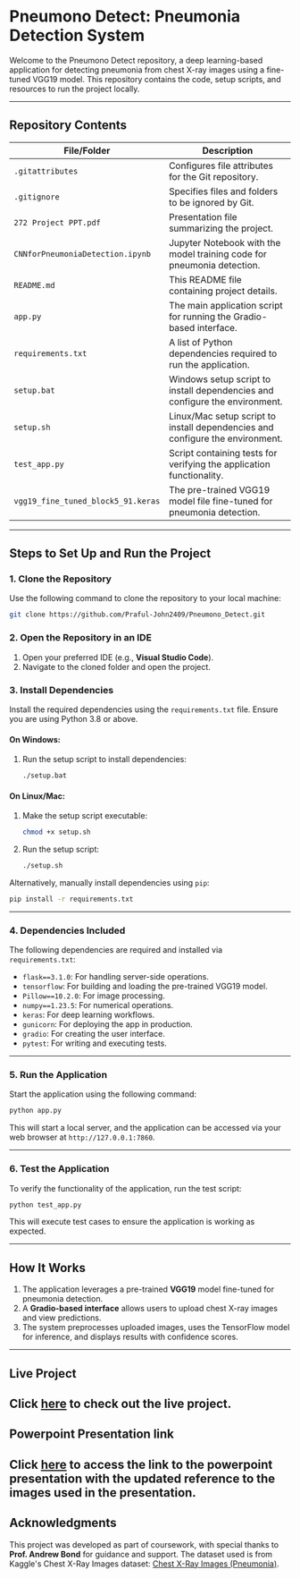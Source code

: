 # Pneumono Detect: Pneumonia Detection System

Welcome to the Pneumono Detect repository, a deep learning-based application for detecting pneumonia from chest X-ray images using a fine-tuned VGG19 model. This repository contains the code, setup scripts, and resources to run the project locally.

---

## **Repository Contents**

| File/Folder                     | Description                                                                 |
|----------------------------------|-----------------------------------------------------------------------------|
| `.gitattributes`                | Configures file attributes for the Git repository.                          |
| `.gitignore`                    | Specifies files and folders to be ignored by Git.                          |
| `272 Project PPT.pdf`           | Presentation file summarizing the project.                                 |
| `CNNforPneumoniaDetection.ipynb`| Jupyter Notebook with the model training code for pneumonia detection.      |
| `README.md`                     | This README file containing project details.                               |
| `app.py`                        | The main application script for running the Gradio-based interface.        |
| `requirements.txt`              | A list of Python dependencies required to run the application.             |
| `setup.bat`                     | Windows setup script to install dependencies and configure the environment.|
| `setup.sh`                      | Linux/Mac setup script to install dependencies and configure the environment.|
| `test_app.py`                   | Script containing tests for verifying the application functionality.        |
| `vgg19_fine_tuned_block5_91.keras`| The pre-trained VGG19 model file fine-tuned for pneumonia detection.      |

---

## **Steps to Set Up and Run the Project**

### **1. Clone the Repository**
Use the following command to clone the repository to your local machine:

```bash
git clone https://github.com/Praful-John2409/Pneumono_Detect.git
```

### **2. Open the Repository in an IDE**
1. Open your preferred IDE (e.g., **Visual Studio Code**).
2. Navigate to the cloned folder and open the project.

### **3. Install Dependencies**
Install the required dependencies using the `requirements.txt` file. Ensure you are using Python 3.8 or above.

#### On Windows:
1. Run the setup script to install dependencies:
   ```bash
   ./setup.bat
   ```

#### On Linux/Mac:
1. Make the setup script executable:
   ```bash
   chmod +x setup.sh
   ```
2. Run the setup script:
   ```bash
   ./setup.sh
   ```

Alternatively, manually install dependencies using `pip`:
```bash
pip install -r requirements.txt
```

---

### **4. Dependencies Included**
The following dependencies are required and installed via `requirements.txt`:
- `flask==3.1.0`: For handling server-side operations.
- `tensorflow`: For building and loading the pre-trained VGG19 model.
- `Pillow==10.2.0`: For image processing.
- `numpy==1.23.5`: For numerical operations.
- `keras`: For deep learning workflows.
- `gunicorn`: For deploying the app in production.
- `gradio`: For creating the user interface.
- `pytest`: For writing and executing tests.

---

### **5. Run the Application**
Start the application using the following command:

```bash
python app.py
```

This will start a local server, and the application can be accessed via your web browser at `http://127.0.0.1:7860`.

---

### **6. Test the Application**
To verify the functionality of the application, run the test script:

```bash
python test_app.py
```

This will execute test cases to ensure the application is working as expected.

---

## **How It Works**
1. The application leverages a pre-trained **VGG19** model fine-tuned for pneumonia detection.
2. A **Gradio-based interface** allows users to upload chest X-ray images and view predictions.
3. The system preprocesses uploaded images, uses the TensorFlow model for inference, and displays results with confidence scores.

---
## **Live Project**

Click [here](https://huggingface.co/spaces/SoulMind01/PneumoniaDetection) to check out the live project.
---
## **Powerpoint Presentation link**

Click [here](https://docs.google.com/presentation/d/10pRh_B9fRCb__6gbEdFi43rkW2RWirDEH3OKZFdAKNI/edit?usp=sharing) to access the link to the powerpoint presentation with the updated reference to the images used in the presentation.
---
## **Acknowledgments**
This project was developed as part of coursework, with special thanks to **Prof. Andrew Bond** for guidance and support. The dataset used is from Kaggle's Chest X-Ray Images dataset: [Chest X-Ray Images (Pneumonia)](https://www.kaggle.com/paultimothymooney/chest-xray-pneumonia).

